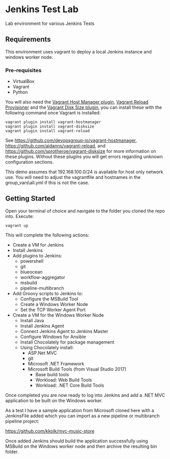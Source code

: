 # Jenkins Test Lab
Lab environment for various Jenkins Tests

## Requirements

This environment uses vagrant to deploy a local Jenkins instance and windows worker node.

### Pre-requisites

* VirtualBox
* Vagrant
* Python

You will also need the [Vagrant Host Manager plugin](https://github.com/devopsgroup-io/vagrant-hostmanager), [Vagrant Reload Provisioner](https://github.com/aidanns/vagrant-reload) and the [Vagrant Disk Size plugin](http://github.com/sprotheroe/vagrant-disksize/), you can install these with the following command once Vagrant is installed:

```
vagrant plugin install vagrant-hostmanager
vagrant plugin install vagrant-disksize
vagrant plugin install vagrant-reload
```

See <https://github.com/devopsgroup-io/vagrant-hostmanager>, <https://github.com/aidanns/vagrant-reload>, and <https://github.com/sprotheroe/vagrant-disksize> for more information on these plugins.   Without these plugins you will get errors regarding unknown configuration sections.

This demo assumes that 192.168.100.0/24 is available for host only network use.  You will need to adjust the vagrantfile and hostnames in the group_vars\all.yml if this is not the case.

## Getting Started

Open your terminal of choice and navigate to the folder you cloned the repo into.  Execute:

```
vagrant up
```

This will complete the following actions:

* Create a VM for Jenkins
* Install Jenkins
* Add plugins to Jenkins: 
  * powershell 
  * git
  * blueocean
  * workflow-aggregator
  * msbuild 
  * pipeline-multibranch
* Add Groovy scripts to Jenkins to:
  * Configure the MSBuild Tool
  * Create a Windows Worker Node
  * Set the TCP Worker Agent Port
* Create a VM for the Windows Worker Node
  * Install Java
  * Install Jenkins Agent
  * Connect Jenkins Agent to Jenkins Master
  * Configure Windows for Ansible
  * Install Chocolately for package management
  * Using Chocolately install:
    * ASP.Net MVC
    * git 
    * Microsoft .NET Framework
    * Microsoft Build Tools (from Visual Studio 2017)
      * Base build tools 
      * Workload: Web Build Tools
      * Workload: .NET Core Build Tools

Once completed you are now ready to log into Jenkins and add a .NET MVC application to be built on the Windows worker.

As a test I have a sample application from Microsoft cloned here with a JenkinsFile added which you can import as a new pipeline or multibranch pipeline project:

https://github.com/kkolk/mvc-music-store

Once added Jenkins should build the application successfully using MSBuild on the Windows worker node and then archive the resulting bin folder.